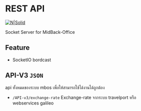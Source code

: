 # REST API

[![N|Solid](https://cldup.com/dTxpPi9lDf.thumb.png)](https://nodesource.com/products/nsolid)

Socket Server for MidBack-Office

## Feature
  - SocketIO bordcast

## API-V3 `JSON`
api ทั้งหมดของระบบ mbos เพื่อให้สามารถใช้ได้งานได้ถูกต้อง

- `/API-v3/exchange-rate` Exchange-rate จากระบบ travelport หรือ webservices galileo